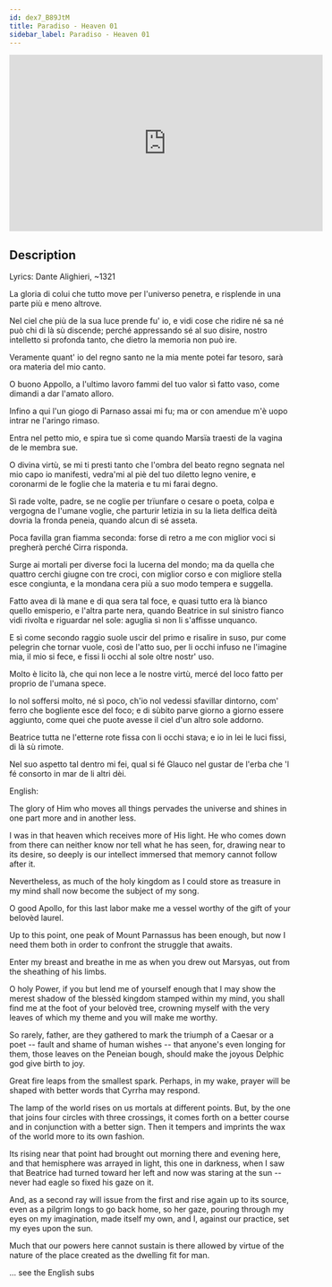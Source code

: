 ```yaml
---
id: dex7_B89JtM
title: Paradiso - Heaven 01
sidebar_label: Paradiso - Heaven 01
---
```


<iframe
  width="560"
  height="315"
  src="https://www.youtube.com/embed/dex7_B89JtM"
  title="YouTube video player"
  frameborder="0"
  allow="accelerometer; autoplay; clipboard-write; encrypted-media; gyroscope; picture-in-picture; web-share"
  referrerpolicy="strict-origin-when-cross-origin"
  allowfullscreen
></iframe>

## Description

Lyrics: Dante Alighieri, ~1321

La gloria di colui che tutto move
per l'universo penetra, e risplende
in una parte più e meno altrove.

Nel ciel che più de la sua luce prende
fu' io, e vidi cose che ridire
né sa né può chi di là sù discende;
perché appressando sé al suo disire,
nostro intelletto si profonda tanto,
che dietro la memoria non può ire.

Veramente quant' io del regno santo
ne la mia mente potei far tesoro,
sarà ora materia del mio canto.

O buono Appollo, a l'ultimo lavoro
fammi del tuo valor sì fatto vaso,
come dimandi a dar l'amato alloro.

Infino a qui l'un giogo di Parnaso
assai mi fu; ma or con amendue
m'è uopo intrar ne l'aringo rimaso.

Entra nel petto mio, e spira tue
sì come quando Marsïa traesti
de la vagina de le membra sue.

O divina virtù, se mi ti presti
tanto che l'ombra del beato regno
segnata nel mio capo io manifesti,
vedra'mi al piè del tuo diletto legno
venire, e coronarmi de le foglie
che la materia e tu mi farai degno.

Sì rade volte, padre, se ne coglie
per trïunfare o cesare o poeta,
colpa e vergogna de l'umane voglie,
che parturir letizia in su la lieta
delfica deïtà dovria la fronda
peneia, quando alcun di sé asseta.

Poca favilla gran fiamma seconda:
forse di retro a me con miglior voci
si pregherà perché Cirra risponda.

Surge ai mortali per diverse foci
la lucerna del mondo; ma da quella
che quattro cerchi giugne con tre croci,
con miglior corso e con migliore stella
esce congiunta, e la mondana cera
più a suo modo tempera e suggella.

Fatto avea di là mane e di qua sera
tal foce, e quasi tutto era là bianco
quello emisperio, e l'altra parte nera,
quando Beatrice in sul sinistro fianco
vidi rivolta e riguardar nel sole:
aguglia sì non li s'affisse unquanco.

E sì come secondo raggio suole
uscir del primo e risalire in suso,
pur come pelegrin che tornar vuole,
così de l'atto suo, per li occhi infuso
ne l'imagine mia, il mio si fece,
e fissi li occhi al sole oltre nostr' uso.

Molto è licito là, che qui non lece
a le nostre virtù, mercé del loco
fatto per proprio de l'umana spece.

Io nol soffersi molto, né sì poco,
ch'io nol vedessi sfavillar dintorno,
com' ferro che bogliente esce del foco;
e di sùbito parve giorno a giorno
essere aggiunto, come quei che puote
avesse il ciel d'un altro sole addorno.

Beatrice tutta ne l'etterne rote
fissa con li occhi stava; e io in lei
le luci fissi, di là sù rimote.

Nel suo aspetto tal dentro mi fei,
qual si fé Glauco nel gustar de l'erba
che 'l fé consorto in mar de li altri dèi.

English:

The glory of Him who moves all things
pervades the universe and shines
in one part more and in another less.

I was in that heaven which receives
more of His light. He who comes down from there
can neither know nor tell what he has seen,
for, drawing near to its desire,
so deeply is our intellect immersed
that memory cannot follow after it.

Nevertheless, as much of the holy kingdom
as I could store as treasure in my mind
shall now become the subject of my song.

O good Apollo, for this last labor
make me a vessel worthy
of the gift of your belovèd laurel.

Up to this point, one peak of Mount Parnassus
has been enough, but now I need them both
in order to confront the struggle that awaits.

Enter my breast and breathe in me
as when you drew out Marsyas,
out from the sheathing of his limbs.

O holy Power, if you but lend me of yourself
enough that I may show the merest shadow
of the blessèd kingdom stamped within my mind,
you shall find me at the foot of your belovèd tree,
crowning myself with the very leaves
of which my theme and you will make me worthy.

So rarely, father, are they gathered
to mark the triumph of a Caesar or a poet --
fault and shame of human wishes --
that anyone's even longing for them,
those leaves on the Peneian bough, should make
the joyous Delphic god give birth to joy.

Great fire leaps from the smallest spark.
Perhaps, in my wake, prayer will be shaped
with better words that Cyrrha may respond.

The lamp of the world rises on us mortals
at different points. But, by the one that joins
four circles with three crossings, it comes forth
on a better course and in conjunction
with a better sign. Then it tempers and imprints
the wax of the world more to its own fashion.

Its rising near that point had brought out morning there
and evening here, and that hemisphere
was arrayed in light, this one in darkness,
when I saw that Beatrice had turned toward her left
and now was staring at the sun --
never had eagle so fixed his gaze on it.

And, as a second ray will issue from the first
and rise again up to its source,
even as a pilgrim longs to go back home,
so her gaze, pouring through my eyes
on my imagination, made itself my own, and I,
against our practice, set my eyes upon the sun.

Much that our powers here cannot sustain is there
allowed by virtue of the nature of the place
created as the dwelling fit for man.

... see the English subs

